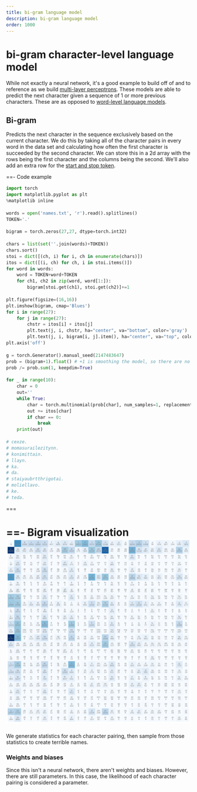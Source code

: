 ```yaml
---
title: bi-gram language model
description: bi-gram language model
order: 1000
---
```


# bi-gram character-level language model

While not exactly a neural network, it's a good example to build off of and to reference as we build [multi-layer perceptrons](../multi-layer-perceptron/). These models are able to predict the next character given a sequence of 1 or more previous characters. These are as opposed to [word-level language models](../word-level/).

## Bi-gram

Predicts the next character in the sequence exclusively based on the current character. We do this by taking all of the character pairs in every word in the data set and calculating how often the first character is succeeded by the second character. We can store this in a 2d array with the rows being the first character and the columns being the second. We'll also add an extra row for the [start and stop token](../index.md#start-and-stop-tokens).

==- Code example

```python
import torch
import matplotlib.pyplot as plt
%matplotlib inline

words = open('names.txt', 'r').read().splitlines()
TOKEN='.'

bigram = torch.zeros(27,27, dtype=torch.int32)

chars = list(set(''.join(words)+TOKEN))
chars.sort()
stoi = dict([(ch, i) for i, ch in enumerate(chars)])
itos = dict([(i, ch) for ch, i in stoi.items()])
for word in words:
    word = TOKEN+word+TOKEN
    for ch1, ch2 in zip(word, word[1:]):
        bigram[stoi.get(ch1), stoi.get(ch2)]+=1

plt.figure(figsize=(16,16))
plt.imshow(bigram, cmap='Blues')
for i in range(27):
    for j in range(27):
        chstr = itos[i] + itos[j]
        plt.text(j, i, chstr, ha="center", va="bottom", color='gray')
        plt.text(j, i, bigram[i, j].item(), ha="center", va="top", color='gray')
plt.axis('off')

g = torch.Generator().manual_seed(2147483647)
prob = (bigram+1).float() # +1 is smoothing the model, so there are no zeros that would result in an infinite negative log loss probability
prob /= prob.sum(1, keepdim=True)

for _ in range(10):
    char = 0
    out=''
    while True:
        char = torch.multinomial(prob[char], num_samples=1, replacement=True, generator=g).item()
        out += itos[char]
        if char == 0:
            break
    print(out)

# cexze.
# momasurailezitynn.
# konimittain.
# llayn.
# ka.
# da.
# staiyaubrtthrigotai.
# moliellavo.
# ke.
# teda.
```

===

==- Bigram visualization
![](./bigram.png "Bigram screenshot")
===
We generate statistics for each character pairing, then sample from those statistics to create terrible names.

### Weights and biases

Since this isn't a neural network, there aren't weights and biases. However, there are still parameters. In this case, the likelihood of each character pairing is considered a parameter.
